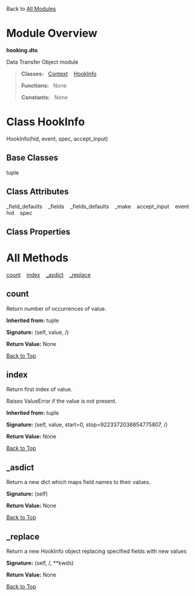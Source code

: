 Back to [All Modules](https://github.com/pyrustic/hooking/blob/master/docs/modules/README.md#readme)

# Module Overview

**hooking.dto**
 
Data Transfer Object module

> **Classes:** &nbsp; [Context](https://github.com/pyrustic/hooking/blob/master/docs/modules/content/hooking.dto/content/classes/Context.md#class-context) &nbsp;&nbsp; [HookInfo](https://github.com/pyrustic/hooking/blob/master/docs/modules/content/hooking.dto/content/classes/HookInfo.md#class-hookinfo)
>
> **Functions:** &nbsp; None
>
> **Constants:** &nbsp; None

# Class HookInfo
HookInfo(hid, event, spec, accept_input)

## Base Classes
tuple

## Class Attributes
\_field\_defaults &nbsp;&nbsp; \_fields &nbsp;&nbsp; \_fields\_defaults &nbsp;&nbsp; \_make &nbsp;&nbsp; accept\_input &nbsp;&nbsp; event &nbsp;&nbsp; hid &nbsp;&nbsp; spec

## Class Properties


# All Methods
[count](#count) &nbsp;&nbsp; [index](#index) &nbsp;&nbsp; [\_asdict](#_asdict) &nbsp;&nbsp; [\_replace](#_replace)

## count
Return number of occurrences of value.

**Inherited from:** tuple

**Signature:** (self, value, /)





**Return Value:** None

[Back to Top](#module-overview)


## index
Return first index of value.

Raises ValueError if the value is not present.

**Inherited from:** tuple

**Signature:** (self, value, start=0, stop=9223372036854775807, /)





**Return Value:** None

[Back to Top](#module-overview)


## \_asdict
Return a new dict which maps field names to their values.



**Signature:** (self)





**Return Value:** None

[Back to Top](#module-overview)


## \_replace
Return a new HookInfo object replacing specified fields with new values



**Signature:** (self, /, \*\*kwds)





**Return Value:** None

[Back to Top](#module-overview)



